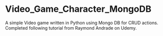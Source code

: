 # Video_Game_Character_MongoDB

A simple Video game written in Python using Mongo DB for CRUD actions.
Completed following tutorial from Raymond Andrade on Udemy.

